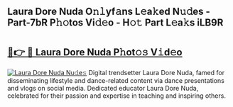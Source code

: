 ## Laura Dore Nuda O𝚗𝚕yf𝚊ns L𝚎a𝚔ed N𝚞𝚍es - Part-7bR P𝚑𝚘tos Vi𝚍𝚎o - H𝚘𝚝 Part L𝚎a𝚔s iLB9R

# <h2><a href="http://kf95jl.oniu.top/?m=Laura+Dore+Nuda">🔗👉 🔴 Laura Dore Nuda P𝚑ot𝚘𝚜 V𝚒d𝚎o</a></h2>

[![Laura Dore Nuda Nu𝚍e𝚜](https://i.imgur.com/0qMVB7G.gif)](http://kf95jl.oniu.top/?m=Laura+Dore+Nuda)
Digital trendsetter Laura Dore Nuda, famed for disseminating lifestyle and dance-related content via dance presentations and vlogs on social media. Dedicated educator Laura Dore Nuda, celebrated for their passion and expertise in teaching and inspiring others.  

